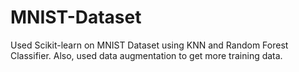 # MNIST-Dataset
Used Scikit-learn on MNIST Dataset using KNN and Random Forest Classifier. Also, used data augmentation to get more training data.

